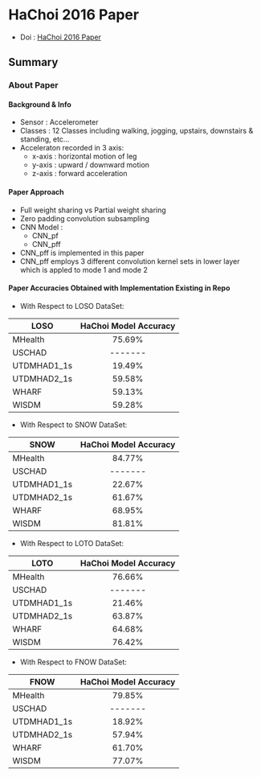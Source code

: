 # HaChoi 2016 Paper 
- Doi : [HaChoi 2016 Paper](10.1109/IJCNN.2016.7727224)

## Summary

### About Paper

#### Background & Info
- Sensor : Accelerometer 
- Classes : 12 Classes including walking, jogging, upstairs, downstairs & standing, etc...
- Acceleraton recorded in 3 axis:
  - x-axis : horizontal motion of leg
  - y-axis : upward / downward motion
  - z-axis : forward acceleration

#### Paper Approach
- Full weight sharing vs Partial weight sharing
- Zero padding convolution subsampling
- CNN Model :
  - CNN_pf
  - CNN_pff
- CNN_pff is implemented in this paper 
- CNN_pff employs 3 different convolution kernel sets in lower layer which is appled to mode 1 and mode 2

#### Paper Accuracies Obtained with Implementation Existing in Repo
- With Respect to LOSO DataSet:

| LOSO          | HaChoi Model Accuracy| 
| ------------- |:--------------------:| 
| MHealth       | 75.69%               |
| USCHAD        | -------              | 
| UTDMHAD1_1s   | 19.49%               |
| UTDMHAD2_1s   | 59.58%               |
| WHARF         | 59.13%               | 
| WISDM         | 59.28%               |

- With Respect to SNOW DataSet:

| SNOW          | HaChoi Model Accuracy| 
| ------------- |:--------------------:| 
| MHealth       | 84.77%               |
| USCHAD        | -------              | 
| UTDMHAD1_1s   | 22.67%               |
| UTDMHAD2_1s   | 61.67%               |
| WHARF         | 68.95%               | 
| WISDM         | 81.81%               |
 
- With Respect to LOTO DataSet:

| LOTO          | HaChoi Model Accuracy| 
| ------------- |:--------------------:| 
| MHealth       | 76.66%               |
| USCHAD        | -------              | 
| UTDMHAD1_1s   | 21.46%               |
| UTDMHAD2_1s   | 63.87%               |
| WHARF         | 64.68%               | 
| WISDM         | 76.42%               |

- With Respect to FNOW DataSet:

| FNOW          | HaChoi Model Accuracy| 
| ------------- |:--------------------:| 
| MHealth       | 79.85%               |
| USCHAD        | -------              | 
| UTDMHAD1_1s   | 18.92%               |
| UTDMHAD2_1s   | 57.94%               |
| WHARF         | 61.70%               | 
| WISDM         | 77.07%               |
